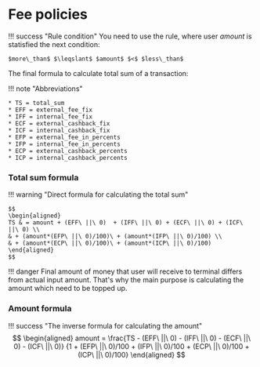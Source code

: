 # Fee policies

!!! success "Rule condition"
    You need to use the rule, where user $amount$ is statisfied the next condition:
    
    $more\_than$ $\leqslant$ $amount$ $<$ $less\_than$

The final formula to calculate total sum of a transaction:

!!! note "Abbreviations"

    * TS = total_sum
    * EFF = external_fee_fix
    * IFF = internal_fee_fix
    * ECF = external_cashback_fix
    * ICF = internal_cashback_fix
    * EFP = external_fee_in_percents
    * IFP = internal_fee_in_percents
    * ECP = external_cashback_percents
    * ICP = internal_cashback_percents

### Total sum formula

!!! warning "Direct formula for calculating the total sum"

    $$
    \begin{aligned}
    TS & = amount + (EFF\ ||\ 0)  + (IFF\ ||\ 0) + (ECF\ ||\ 0) + (ICF\ ||\ 0) \\
    & + (amount*(EFP\ ||\ 0)/100)\ + (amount*(IFP\ ||\ 0)/100) \\
    & + (amount*(ECP\ ||\ 0)/100)\ + (amount*(ICP\ ||\ 0)/100)
    \end{aligned}
    $$


!!! danger
    Final amount of money that user will receive to terminal differs from actual input amount.
    That's why the main purpose is calculating the amount which need to be topped up.

### Amount formula

!!! success "The inverse formula for calculating the amount"
    $$
    \begin{aligned}
    amount = \frac{TS - (EFF\ ||\ 0) - (IFF\ ||\ 0) - (ECF\ ||\ 0) - (ICF\ ||\ 0)}
    {1 + (EFP\ ||\ 0)/100 + (IFP\ ||\ 0)/100 + (ECP\ ||\ 0)/100 + (ICP\ ||\ 0)/100}
    \end{aligned}
    $$
